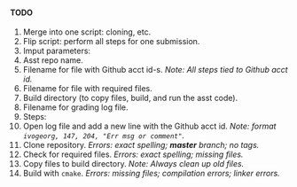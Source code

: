 #### TODO

1. Merge into one script: cloning, etc.
2. Flip script: perform all steps for one submission.
3. Imput parameters: 
  1. Asst repo name.
  2. Filename for file with Github acct id-s. _Note: All steps tied to Github acct id._
  3. Filename for file with required files.
  4. Build directory (to copy files, build, and run the asst code).
  5. Filename for grading log file.
4. Steps:
  1. Open log file and add a new line with the Github acct id. _Note: format `ivogeorg, 147, 204, "Err msg or comment"`._
  1. Clone repository. _Errors: exact spelling; **master** branch; no tags._ 
  2. Check for required files. _Errors: exact spelling; missing files._
  3. Copy files to build directory. _Note: Always clean up old files._
  4. Build with `cmake`. _Errors: missing files; compilation errors; linker errors._
